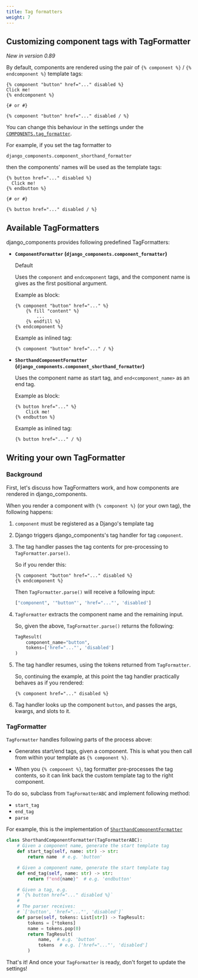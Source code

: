 ```yaml
---
title: Tag formatters
weight: 7
---
```


## Customizing component tags with TagFormatter

_New in version 0.89_

By default, components are rendered using the pair of `{% component %}` / `{% endcomponent %}` template tags:

```django
{% component "button" href="..." disabled %}
Click me!
{% endcomponent %}

{# or #}

{% component "button" href="..." disabled / %}
```

You can change this behaviour in the settings under the [`COMPONENTS.tag_formatter`](#tag-formatter-setting).

For example, if you set the tag formatter to

`django_components.component_shorthand_formatter`

then the components' names will be used as the template tags:

```django
{% button href="..." disabled %}
  Click me!
{% endbutton %}

{# or #}

{% button href="..." disabled / %}
```

<!-- TODO: Remove and instead send user to the reference -->
## Available TagFormatters

django_components provides following predefined TagFormatters:

- **`ComponentFormatter` (`django_components.component_formatter`)**

  Default

  Uses the `component` and `endcomponent` tags, and the component name is gives as the first positional argument.

  Example as block:

  ```django
  {% component "button" href="..." %}
      {% fill "content" %}
          ...
      {% endfill %}
  {% endcomponent %}
  ```

  Example as inlined tag:

  ```django
  {% component "button" href="..." / %}
  ```

- **`ShorthandComponentFormatter` (`django_components.component_shorthand_formatter`)**

  Uses the component name as start tag, and `end<component_name>`
  as an end tag.

  Example as block:

  ```django
  {% button href="..." %}
      Click me!
  {% endbutton %}
  ```

  Example as inlined tag:

  ```django
  {% button href="..." / %}
  ```

## Writing your own TagFormatter

### Background

First, let's discuss how TagFormatters work, and how components are rendered in django_components.

When you render a component with `{% component %}` (or your own tag), the following happens:

1. `component` must be registered as a Django's template tag
2. Django triggers django_components's tag handler for tag `component`.
3. The tag handler passes the tag contents for pre-processing to `TagFormatter.parse()`.

   So if you render this:

   ```django
   {% component "button" href="..." disabled %}
   {% endcomponent %}
   ```

   Then `TagFormatter.parse()` will receive a following input:

   ```py
   ["component", '"button"', 'href="..."', 'disabled']
   ```

4. `TagFormatter` extracts the component name and the remaining input.

   So, given the above, `TagFormatter.parse()` returns the following:

   ```py
   TagResult(
       component_name="button",
       tokens=['href="..."', 'disabled']
   )
   ```

5. The tag handler resumes, using the tokens returned from `TagFormatter`.

   So, continuing the example, at this point the tag handler practically behaves as if you rendered:

   ```django
   {% component href="..." disabled %}
   ```

6. Tag handler looks up the component `button`, and passes the args, kwargs, and slots to it.

### TagFormatter

`TagFormatter` handles following parts of the process above:

- Generates start/end tags, given a component. This is what you then call from within your template as `{% component %}`.

- When you `{% component %}`, tag formatter pre-processes the tag contents, so it can link back the custom template tag to the right component.

To do so, subclass from `TagFormatterABC` and implement following method:

- `start_tag`
- `end_tag`
- `parse`

For example, this is the implementation of [`ShorthandComponentFormatter`](#available-tagformatters)

```py
class ShorthandComponentFormatter(TagFormatterABC):
    # Given a component name, generate the start template tag
    def start_tag(self, name: str) -> str:
        return name  # e.g. 'button'

    # Given a component name, generate the start template tag
    def end_tag(self, name: str) -> str:
        return f"end{name}"  # e.g. 'endbutton'

    # Given a tag, e.g.
    # `{% button href="..." disabled %}`
    #
    # The parser receives:
    # `['button', 'href="..."', 'disabled']`
    def parse(self, tokens: List[str]) -> TagResult:
        tokens = [*tokens]
        name = tokens.pop(0)
        return TagResult(
            name,  # e.g. 'button'
            tokens  # e.g. ['href="..."', 'disabled']
        )
```

That's it! And once your `TagFormatter` is ready, don't forget to update the settings!
